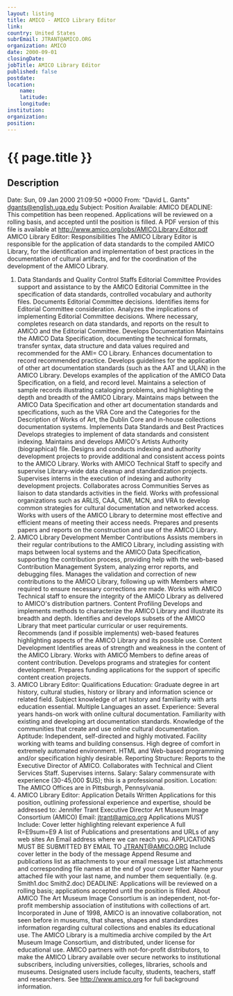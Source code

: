 ```yaml
---
layout: listing
title: AMICO - AMICO Library Editor
link:
country: United States
subrEmail: JTRANT@AMICO.ORG
organization: AMICO 
date: 2000-09-01
closingDate: 
jobTitle: AMICO Library Editor
published: false
postdate:
location:
	name: 
	latitude: 
	longitude: 
institution: 
organization: 
position: 
--- 
```



# {{ page.title }}

## Description


Date: Sun, 09 Jan 2000 21:09:50 +0000 From: "David L. Gants" <dgants@english.uga.edu> Subject: Position Available: AMICO
DEADLINE: This competition has been reopened. Applications will be reviewed on a rolling basis, and accepted until the position is filled.
A PDF version of this file is available at http://www.amico.org/jobs/AMICO.Library.Editor.pdf
AMICO Library Editor: Responsibilities
The AMICO Library Editor is responsible for the application of data standards to the compiled AMICO Library, for the identification and implementation of best practices in the documentation of cultural artifacts, and for the coordination of the development of the AMICO Library.
1. Data Standards and Quality Control
Staffs Editorial Committee
Provides support and assistance to by the AMICO Editorial Committee in the specification of data standards, controlled vocabulary and authority files. Documents Editorial Committee decisions. Identifies items for Editorial Committee consideration. Analyzes the implications of implementing Editorial Committee decisions. Where necessary, completes research on data standards, and reports on the result to AMICO and the Editorial Committee.
Develops Documentation
Maintains the AMICO Data Specification, documenting the technical formats, transfer syntax, data structure and data values required and recommended for the AMI= CO Library. Enhances documentation to record recommended practice. Develops guidelines for the application of other art documentation standards (such as the AAT and ULAN) in the AMICO Library. Develops examples of the application of the AMICO Data Specification, on a field, and record level. Maintains a selection of sample records illustrating cataloging problems, and highlighting the depth and breadth of the AMICO Library. Maintains maps between the AMICO Data Specification and other art documentation standards and specifications, such as the VRA Core and the Categories for the Description of Works of Art, the Dublin Core and in-house collections documentation systems.
Implements Data Standards and Best Practices
Develops strategies to implement of data standards and consistent indexing. Maintains and develops AMICO's Artists Authority (biographical) file. Designs and conducts indexing and authority development projects to provide additional and consistent access points to the AMICO Library. Works with AMICO Technical Staff to specify and supervise Library-wide data cleanup and standardization projects. Supervises interns in the execution of indexing and authority development projects.
Collaborates across Communities
Serves as liaison to data standards activities in the field. Works with professional organizations such as ARLIS, CAA, CIMI, MCN, and VRA to develop common strategies for cultural documentation and networked access. Works with users of the AMICO Library to determine most effective and efficient means of meeting their access needs.
Prepares and presents papers and reports on the construction and use of the AMICO Library.
2. AMICO Library Development
Member Contributions
Assists members in their regular contributions to the AMICO Library, including assisting with maps between local systems and the AMICO Data Specification, supporting the contribution process, providing help with the web-based Contribution Management System, analyzing error reports, and debugging files. Manages the validation and correction of new contributions to the AMICO Library, following up with Members where required to ensure necessary corrections are made. Works with AMICO Technical staff to ensure the integrity of the AMICO Library as delivered to AMICO's distribution partners.
Content Profiling
Develops and implements methods to characterize the AMICO Library and illustrate its breadth and depth. Identifies and develops subsets of the AMICO Library that meet particular curricular or user requirements. Recommends (and if possible implements) web-based features highlighting aspects of the AMICO Library and its possible use.
Content Development
Identifies areas of strength and weakness in the content of the AMICO Library. Works with AMICO Members to define areas of content contribution. Develops programs and strategies for content development. Prepares funding applications for the support of specific content creation projects.
3. AMICO Library Editor: Qualifications
Education: Graduate degree in art history, cultural studies, history or library and information science or related field. Subject knowledge of art history and familiarity with arts education essential. Multiple Languages an asset.
Experience: Several years hands-on work with online cultural documentation. Familiarity with existing and developing art documentation standards. Knowledge of the communities that create and use online cultural documentation.
Aptitude: Independent, self-directed and highly motivated. Facility working with teams and building consensus. High degree of comfort in extremely automated environment. HTML and Web-based programming and/or specification highly desirable.
Reporting Structure: Reports to the Executive Director of AMICO. Collaborates with Technical and Client Services Staff. Supervises interns.
Salary: Salary commensurate with experience (30-45,000 $US); this is a professional position.
Location: The AMICO Offices are in Pittsburgh, Pennsylvania.
4. AMICO Library Editor: Application Details
Written Applications for this position, outlining professional experience and expertise, should be addressed to:
Jennifer Trant Executive Director Art Museum Image Consortium (AMICO)
Email: jtrant@amico.org
Applications MUST Include:
Cover letter highlighting relevant experience A full R=E9sum=E9 A list of Publications and presentations and URLs of any web sites An Email address where we can reach you.
APPLICATIONS MUST BE SUBMITTED BY EMAIL TO JTRANT@AMICO.ORG
Include cover letter in the body of the message 
Append Resume and publications list as attachments to your email message 
List attachments and corresponding file names at the end of your cover letter 
Name your attached file with your last name, and number them sequentially. (e.g. Smith1.doc Smith2.doc)
DEADLINE: Applications will be reviewed on a rolling basis; applications accepted until the position is filled.
About AMICO
The Art Museum Image Consortium is an independent, not-for-profit membership association of institutions with collections of art. Incorporated in June of 1998, AMICO is an innovative collaboration, not seen before in museums, that shares, shapes and standardizes information regarding cultural collections and enables its educational use. The AMICO Library is a multimedia archive compiled by the Art Museum Image Consortium, and distributed, under license for educational use. AMICO partners with not-for-profit distributors, to make the AMICO Library available over secure networks to institutional subscribers, including universities, colleges, libraries, schools and museums. Designated users include faculty, students, teachers, staff and researchers. See http://www.amico.org for full background information.

